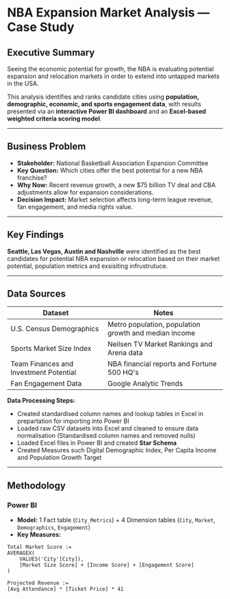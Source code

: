 #  NBA Expansion Market Analysis — Case Study

## Executive Summary
Seeing the economic potential for growth, the NBA is evaluating potential expansion and relocation markets in order to extend into untapped markets in the USA.  

This analysis identifies and ranks candidate cities using **population, demographic, economic, and sports engagement data**, with results presented 
via an **interactive Power BI dashboard** and an **Excel-based weighted criteria scoring model**.

---

## Business Problem
- **Stakeholder:** National Basketball Association Expansion Committee
- **Key Question:** Which cities offer the best potential for a new NBA franchise?
- **Why Now:** Recent revenue growth, a new $75 billion TV deal and CBA adjustments allow for expansion considerations.
- **Decision Impact:** Market selection affects long-term league revenue, fan engagement, and media rights value.

---

## Key Findings
**Seattle, Las Vegas, Austin and Nashville** were identified as the best candidates for potential NBA expansion or relocation based on their market potential, population metrics and exsisiting infrustrutuce.

---

## Data Sources
| Dataset | Notes |
|---------|-------|
| U.S. Census Demographics | Metro population, population growth and median income |
| Sports Market Size Index | Neilsen TV Market Rankings and Arena data |
| Team Finances and Investment Potential | NBA financial reports and Fortune 500 HQ's |
| Fan Engagement Data | Google Analytic Trends |

**Data Processing Steps:**
- Created standardised column names and lookup tables in Excel in prepartation for importing into Power BI
- Loaded raw CSV datasets into Excel and cleaned to ensure data normalisation (Standardised column names and removed nulls)
- Loaded Excel files in Power BI and created **Star Schema**
- Created Measures such Digital Demographic Index, Per Capita Income and Population Growth Target

---

## Methodology

### Power BI
- **Model:** 1 Fact table (`City_Metrics`) + 4 Dimension tables (`City`, `Market`, `Demographics`, `Engagement`)
- **Key Measures:**
```DAX
Total Market Score :=
AVERAGEX(
    VALUES('City'[City]),
    [Market Size Score] + [Income Score] + [Engagement Score]
)

Projected Revenue :=
[Avg Attendance] * [Ticket Price] * 41

